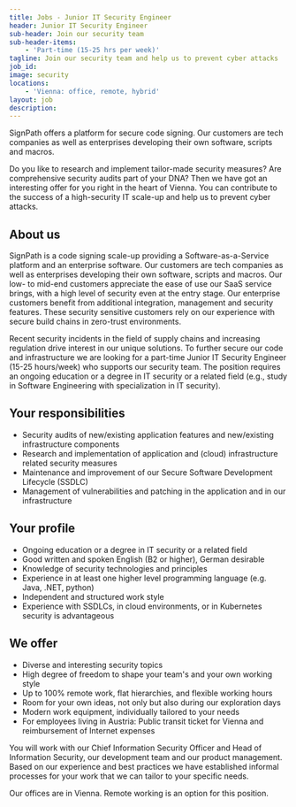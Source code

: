 ```yaml
---
title: Jobs - Junior IT Security Engineer
header: Junior IT Security Engineer
sub-header: Join our security team
sub-header-items:
    - 'Part-time (15-25 hrs per week)'
tagline: Join our security team and help us to prevent cyber attacks
job_id:
image: security
locations: 
    - 'Vienna: office, remote, hybrid'
layout: job
description:
---
```


SignPath offers a platform for secure code signing. Our customers are tech companies as well as enterprises developing their own software, scripts and macros. 

Do you like to research and implement tailor-made security measures? Are comprehensive security audits part of your DNA? Then we have got an interesting offer for you right in the heart of Vienna. You can contribute to the success of a high-security IT scale-up and help us to prevent cyber attacks.

## About us

SignPath is a code signing scale-up providing a Software-as-a-Service platform and an enterprise software. Our customers are tech companies as well as enterprises developing their own software, scripts and macros. Our low- to mid-end customers appreciate the ease of use our SaaS service brings, with a high level of security even at the entry stage. Our enterprise customers benefit from additional integration, management and security features. These security sensitive customers rely on our experience with secure build chains in zero-trust environments.

Recent security incidents in the field of supply chains and increasing regulation drive interest in our unique solutions. To further secure our code and infrastructure we are looking for a part-time Junior IT Security Engineer (15-25 hours/week) who supports our security team. The position requires an ongoing education or a degree in IT security or a related field (e.g., study in Software Engineering with specialization in IT security).

## Your responsibilities

* Security audits of new/existing application features and new/existing infrastructure components
* Research and implementation of application and (cloud) infrastructure related security measures
* Maintenance and improvement of our Secure Software Development Lifecycle (SSDLC)
* Management of vulnerabilities and patching in the application and in our infrastructure

## Your profile

* Ongoing education or a degree in IT security or a related field
* Good written and spoken English (B2 or higher), German desirable
* Knowledge of security technologies and principles
* Experience in at least one higher level programming language (e.g. Java, .NET, python)
* Independent and structured work style
* Experience with SSDLCs, in cloud environments, or in Kubernetes security is advantageous

## We offer

* Diverse and interesting security topics
* High degree of freedom to shape your team's and your own working style
* Up to 100% remote work, flat hierarchies, and flexible working hours
* Room for your own ideas, not only but also during our exploration days
* Modern work equipment, individually tailored to your needs
* For employees living in Austria: Public transit ticket for Vienna and reimbursement of Internet expenses 

You will work with our Chief Information Security Officer and Head of Information Security, our development team and our product management. Based on our experience and best practices we have established informal processes for your work that we can tailor to your specific needs.

Our offices are in Vienna. Remote working is an option for this position.
